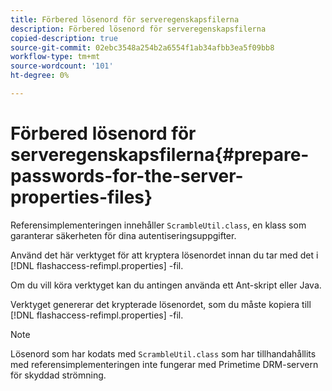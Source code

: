 ```yaml
---
title: Förbered lösenord för serveregenskapsfilerna
description: Förbered lösenord för serveregenskapsfilerna
copied-description: true
source-git-commit: 02ebc3548a254b2a6554f1ab34afbb3ea5f09bb8
workflow-type: tm+mt
source-wordcount: '101'
ht-degree: 0%

---
```


# Förbered lösenord för serveregenskapsfilerna{#prepare-passwords-for-the-server-properties-files}

Referensimplementeringen innehåller `ScrambleUtil.class`, en klass som garanterar säkerheten för dina autentiseringsuppgifter.

Använd det här verktyget för att kryptera lösenordet innan du tar med det i [!DNL flashaccess-refimpl.properties] -fil.

Om du vill köra verktyget kan du antingen använda ett Ant-skript eller Java.

Verktyget genererar det krypterade lösenordet, som du måste kopiera till [!DNL flashaccess-refimpl.properties] -fil.

>[!NOTE]
>
>Lösenord som har kodats med `ScrambleUtil.class` som har tillhandahållits med referensimplementeringen inte fungerar med Primetime DRM-servern för skyddad strömning.
